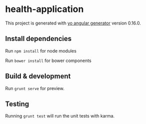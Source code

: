 # health-application

This project is generated with [yo angular generator](https://github.com/yeoman/generator-angular)
version 0.16.0.

## Install dependencies

Run `npm install` for node modules

Run `bower install` for bower components

## Build & development

Run `grunt serve` for preview.

## Testing

Running `grunt test` will run the unit tests with karma.
